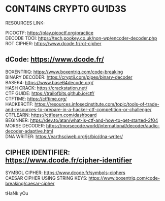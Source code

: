 # C0NT4INS CRYPT0 GU1D3S

RESOURCES LINK:  

PICOCTF: https://play.picoctf.org/practice  
DECODE TOOl: https://tech.pookey.co.uk/non-wp/encoder-decoder.php  
ROT CIPHER: https://www.dcode.fr/rot-cipher  
## dCode: https://www.dcode.fr/
BOXENTRIQ: https://www.boxentriq.com/code-breaking  
BINARY DECODER: https://cryptii.com/pipes/binary-decoder  
BASE64: https://www.base64decode.org/  
HASH CRACK: https://crackstation.net/  
CTF GUIDE: https://trailofbits.github.io/ctf/  
CTFTIME: https://ctftime.org/  
HACKERCTF: https://resources.infosecinstitute.com/topic/tools-of-trade-and-resources-to-prepare-in-a-hacker-ctf-competition-or-challenge/  
CTFLEARN: https://ctflearn.com/dashboard  
BEGINNER: https://dev.to/atan/what-is-ctf-and-how-to-get-started-3f04  
MORSE DECODER: https://morsecode.world/international/decoder/audio-decoder-adaptive.html  
DNA WRITER: https://earthsciweb.org/js/bio/dna-writer/  
## CIPHER IDENTIFIER: https://www.dcode.fr/cipher-identifier  
SYMBOL CIPHER: https://www.dcode.fr/symbols-ciphers  
CAESAR CIPHER USING STRING KEYS: https://www.boxentriq.com/code-breaking/caesar-cipher  




tHaNk yOu


